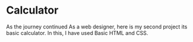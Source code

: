 # Calculator
As the journey continued As a web designer, here is my second project its basic calculator. 
In this, I have used Basic HTML and CSS.
